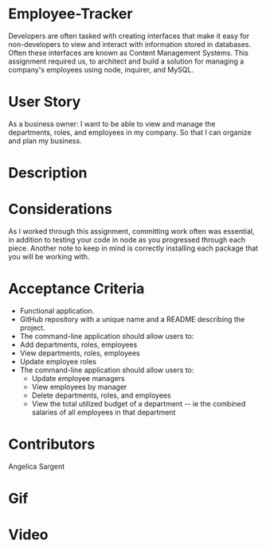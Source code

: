 # Employee-Tracker

Developers are often tasked with creating interfaces that make it easy for non-developers to view and interact with information stored in databases. Often these interfaces are known as Content Management Systems. This assignment required us, to architect and build a solution for managing a company's employees using node, inquirer, and MySQL.

# User Story

As a business owner:
I want to be able to view and manage the departments, roles, and employees in my company.
So that I can organize and plan my business.

# Description



# Considerations

As I worked through this assignment, committing work often was essential, in addition to testing your code in node as you progressed through each piece. Another note to keep in mind is correctly installing each package that you will be working with.

# Acceptance Criteria

- Functional application.
- GitHub repository with a unique name and a README describing the project.
- The command-line application should allow users to:
- Add departments, roles, employees
- View departments, roles, employees
- Update employee roles
- The command-line application should allow users to:
    - Update employee managers
    - View employees by manager
    - Delete departments, roles, and employees
    - View the total utilized budget of a department -- ie the combined salaries of all employees in that department

# Contributors

Angelica Sargent

# Gif

# Video